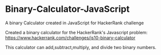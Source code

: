 # Binary-Calculator-JavaScript
A binary Calculator created in JavaScript for HackerRank challenge

Created a binary calculator for the HackerRank's Javascript problem: https://www.hackerrank.com/challenges/js10-binary-calculator

This calculator can add,subtract,multiply, and divide two binary numbers.
